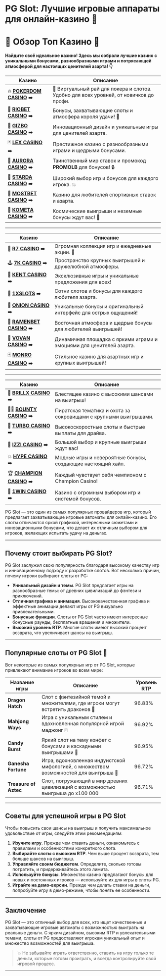 # PG Slot: Лучшие игровые аппараты для онлайн-казино 🎰
# 🎰 Обзор Топ Казино 🎰

**Найдите своё идеальное казино! Здесь мы собрали лучшие казино с уникальными бонусами, разнообразными играми и потрясающей атмосферой для настоящих ценителей азарта! 👇**

| Казино | Описание |
|--------|----------|
| 🔥 [**POKERDOM CASINO**](https://brandplay.link/Bxg7SC7H) ➡️ | 🎉 Виртуальный рай для покера и слотов. Удобно для всех уровней, от новичков до профи. |
| 🌟 [**RIOBET CASINO**](https://brandplay.link/dtx89f2L) ➡️ | Бонусы, захватывающие слоты и атмосфера короля удачи! 🎰 |
| 🎲 [**GIZBO CASINO**](https://gizbo-tea02.com/c8e962e89) ➡️ | Инновационный дизайн и уникальные игры для ценителей азарта. |
| 🃏 [**LEX CASINO**](https://brandplay.link/2HFTmBc8) ➡️ | Престижное казино с разнообразными играми и щедрыми бонусами. |
| 🌌 [**AURORA CASINO**](https://10trafic-stat2.com/click/668546566bcc6313411604c7/6766/15114/subaccount?promocode=PROMOLB) ➡️ | Таинственный мир ставок и промокод **PROMOLB** для бонусов! 🔒 |
| 🌠 [**STARDA CASINO**](https://brandplay.link/cpFQbWKn) ➡️ | Широкий выбор игр и бонусов для каждого игрока. 💥 |
| 🎯 [**MOSTBET CASINO**](https://ktbtis024ifqfn0mst.com/beQs) ➡️ | Казино для любителей спортивных ставок и азарта. |
| 🚀 [**KOMETA CASINO**](https://brandplay.link/tLG15CCb) ➡️ | Космические выигрыши и неземные бонусы ждут вас! 🌌 |

---

| Казино | Описание |
|--------|----------|
| 🎰 [**R7 CASINO**](https://brandplay.link/zPmNmTWG) ➡️ | Огромная коллекция игр и ежедневные акции. 💎 |
| 🕹️ [**7K CASINO**](https://brandplay.link/dd46bNgD) ➡️ | Пространство крупных выигрышей и дружелюбной атмосферы. |
| 💸 [**KENT CASINO**](https://brandplay.link/tj7BwCb4) ➡️ | Эксклюзивные игры и уникальные предложения для всех! |
| 🎰 [**1XSLOTS**](https://brandplay.link/R4xfxqdm) ➡️ | Сотни слотов и бонусы для каждого любителя азарта. |
| 🧅 [**ONION CASINO**](https://obclk001-2d.top/click?offer_id=986&partner_id=10542&landing_id=1798&utm_medium=affiliate&sub_1=oncasino3) ➡️ | Уникальные бонусы и оригинальный интерфейс для острых ощущений! |
| 🍜 [**RAMENBET CASINO**](https://get.saltyram.com/ru/registration?apkpop=0&partner=p24970p3296034p5526) ➡️ | Восточная атмосфера и щедрые бонусы для любителей выигрышей! |
| 🎉 [**VOVAN CASINO**](https://vovan.site/d098ab058) ➡️ | Динамичная площадка с яркими играми и эмоциями для ценителей азарта. |
| 🃏 [**MONRO CASINO**](https://mnr-ircp01.com/c3ce72a2c) ➡️ | Стильное казино для азартных игр и крупных выигрышей! |

---

| Казино | Описание |
|--------|----------|
| 💎 [**BRILLX CASINO**](https://brillx.uno/BRIVK) ➡️ | Блестящее казино с высокими шансами на выигрыш! |
| 🏴‍☠️ [**BOUNTY CASINO**](https://bounty-casino.de/BOVK) ➡️ | Пиратская тематика и охота за сокровищами с крупными выигрышами. |
| 🚀 [**TURBO CASINO**](https://turbo-casino.tv/TURVK) ➡️ | Высокоскоростные слоты и быстрые выплаты для драйва. |
| 🎰 [**IZZI CASINO**](https://izzi-fr03.com/ca7c8a7b7) ➡️ | Большой выбор и крупные выигрыши ждут вас! |
| 💥 [**HYPE CASINO**](https://hypekaz.com/dc2f44ad0) ➡️ | Модные игры и невероятные бонусы, создающие настоящий хайп. |
| 🏆 [**CHAMPION CASINO**](https://champcasino.ink/pobeda/doa-hats?p80412p305331p112c) ➡️ | Каждый чувствует себя чемпионом с Champion Casino! |
| 🌟 [**1WIN CASINO**](https://brandplay.link/6F5VqbyZ) ➡️ | Казино с огромным выбором игр и системой бонусов. |

PG Slot — это один из самых популярных провайдеров игр, который предлагает захватывающие игровые автоматы для онлайн-казино. Его слоты отличаются яркой графикой, интересными сюжетами и инновационными бонусами, что делает их отличным выбором для игроков, желающих испытать удачу на деньгах.

---

## Почему стоит выбирать PG Slot?

PG Slot заслужил свою популярность благодаря высокому качеству игр и инновационному подходу к разработке слотов. Вот несколько причин, почему игроки выбирают слоты от PG:

- **Уникальный дизайн и темы**. PG Slot предлагает игры на разнообразные темы: от древних цивилизаций до фэнтези и приключений.
- **Отличная графика и анимация**. Высококачественная графика и эффектные анимации делают игры от PG визуально привлекательными.
- **Бонусные функции**. Слоты от PG Slot часто имеют интересные бонусные раунды, бесплатные вращения и множители.
- **Высокий уровень RTP**. Многие слоты имеют высокий процент возврата, что увеличивает шансы на выигрыш.

---

## Популярные слоты от PG Slot 🎰

Вот некоторые из самых популярных игр от PG Slot, которые привлекают внимание игроков во всем мире:

| Название игры        | Описание                                                                             | Уровень RTP     |
|----------------------|--------------------------------------------------------------------------------------|------------------|
| **Dragon Hatch**     | Слот с фэнтезийной темой и множителями, где игроки могут встретить драконов 🐉        | 96.83%          |
| **Mahjong Ways**     | Игра с уникальным стилем и вдохновленная популярной игрой маджонг 🀄                 | 96.92%          |
| **Candy Burst**      | Яркий слот на тему конфет с бонусами и каскадными выигрышами 🍬                       | 96.95%          |
| **Ganesha Fortune**  | Игра, вдохновленная индуистской мифологией, с множеством возможностей для выигрыша 🙏 | 96.72%          |
| **Treasure of Aztec** | Слот, погружающий в мир древних цивилизаций с возможностью выигрыша до x100 000     | 96.71%          |

---

## Советы для успешной игры в PG Slot

Чтобы повысить свои шансы на выигрыш и получить максимальное удовольствие от игры, следуйте этим рекомендациям:

1. **Изучите игру**. Прежде чем ставить деньги, ознакомьтесь с правилами и особенностями конкретного слота.
2. **Выбирайте слоты с высоким RTP**. Чем выше процент возврата, тем больше шансов на выигрыш.
3. **Управляйте своим бюджетом**. Определите, сколько готовы потратить, и придерживайтесь этого лимита.
4. **Используйте бонусы**. Множество казино предлагают бонусы для новых и постоянных игроков — используйте их для игры в слоты PG.
5. **Играйте на демо-версии**. Прежде чем делать ставки на деньги, попробуйте игру в демо-режиме, чтобы понять ее особенности.

---

## Заключение

PG Slot — это отличный выбор для всех, кто ищет качественные и захватывающие игровые автоматы с возможностью выиграть на реальные деньги. С ярким дизайном, высоким RTP и увлекательными темами, слоты от PG предоставляют игрокам уникальный опыт и множество возможностей для выигрыша.

> 💥 Не забывайте играть ответственно, ставить на игру только те деньги, которые готовы проиграть, и всегда контролируйте свой игровой процесс.

---

